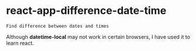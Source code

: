 # react-app-difference-date-time
`Find difference between dates and times`

Although **datetime-local** may not work in certain browsers, I have used it to learn react.

